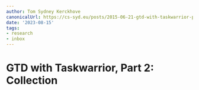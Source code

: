 ```yaml
---
author: Tom Sydney Kerckhove
canonicalUrl: https://cs-syd.eu/posts/2015-06-21-gtd-with-taskwarrior-part-2-collection.html
date: '2023-08-15'
tags:
- research
- inbox
---
```


# GTD with Taskwarrior, Part 2: Collection
